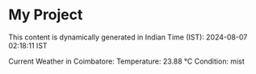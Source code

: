 # My Project

This content is dynamically generated in Indian Time (IST): 2024-08-07 02:18:11 IST


Current Weather in Coimbatore:
Temperature: 23.88 °C
Condition: mist
